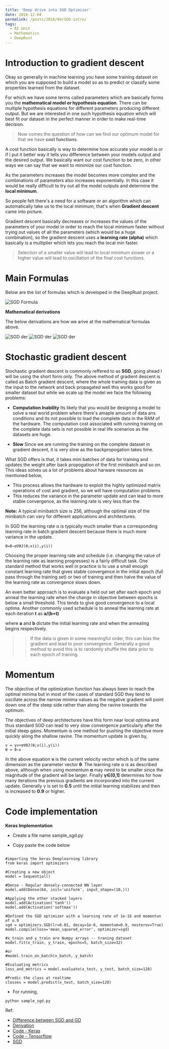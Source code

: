 ```yaml
---
title: 'Deep drive into SGD Optimizer'
date: 2016-12-04
permalink: /posts/2016/04/SGD-intro/
tags:
  - AI Unit
  - Mathematics
  - DeepRust
---
```


Introduction to gradient descent
================================

Okay so generally in machine learning you have some training dataset on which you are supposed to build a model so as to predict or classify some properties learned from the dataset.

For which we have some terms called parameters which are basically forms you the **mathematical model or hypothesis equation**. There can be multiple hypothesis equations for different parameters producing different output. But we are interested in one such hypothesis equation which will best fit our dataset in the perfect manner in order to make real-time decision.

> Now comes the question of how can we find our optimum model for that we have **cost functions**.

A cost function basically is way to determine how accurate your model is or if I put it better way it tells you difference between your models output and the desired output. We basically want our cost function to be zero, in other ways we can say that we want to minimize our cost function.

As the parameters increases the model becomes more complex and the combinations of parameters also increases exponentially. In this case it would be really difficult to try out all the model outputs and determine the **local minimum**.

So people felt there's a need for a software or an algorithm which can automatically take us to the local minimum, that's when **Gradient descent** came into picture.

Gradient descent basically decreases or increases the values of the parameters of your model in order to reach the local minimum faster without trying out values of all the parameters (which would be a huge combination), so the gradient descent uses a **learning rate (alpha)** which basically is a multiplier which lets you reach the local min faster.

> Selection of a smaller value will lead to local minimum slower or a higher value will lead to oscillation of the final cost functions.

Main Formulas
=============

Below are the list of formulas which is developed in the DeepRust project.

![SGD Formula](/images/sgd_formula.png)

**Mathematical derivations**

The below derivations are how we arive at the mathematical formulas above.

![SGD der](/images/sgd_der1.png)
![SGD der](/images/sgd_der2.png)
![SGD der](/images/sgd_der3.png)

Stochastic gradient descent
===========================
Stochastic gradient descent is commonly reffered to as **SGD**, going ahead I will be using the short form only. The above method of gradient descent is called as Batch gradient descent, where the whole training data is given as the input to the network and back propagated well this works good for smaller dataset but while we scale up the model we face the following problems:

* **Computation Inability**
Its likely that you would be designing a model to solve a real world problem where there's amaple amount of data ans conditions and its not possible to load the complete data in the RAM of the hardware. The computation cost associated with running training on the complete data sets is not possible in real life scenarios as the datasets are huge.

* **Slow**
Since we are running the training on the complete dataset in gradient descent, it is very slow as the backpropogation takes time.

What SGD offers is that, it takes mini batches of data for training and updates the weight after back propogation of the first minibatch and so on. This ideas solves us a lot of problems about harware resources as mentioned below,

* This process allows the hardware to exploit the highly optimized matrix operations of cost and gradient, so we will have computation problems
* This reduces the variance in the parameter update and can lead to more stable convergence, as the learning rate is very less than the 

**Note:** A typical minibatch size is 256, although the optimal size of the minibatch can vary for different applications and architectures.

In SGD the learning rate α is typically much smaller than a corresponding learning rate in batch gradient descent because there is much more variance in the update.

~~~~
θ=θ−α∇θJ(θ;x(i),y(i))
~~~~

Choosing the proper learning rate and schedule (i.e. changing the value of the learning rate as learning progresses) is a fairly difficult task. One standard method that works well in practice is to use a small enough constant learning rate that gives stable convergence in the initial epoch (full pass through the training set) or two of training and then halve the value of the learning rate as convergence slows down. 

An even better approach is to evaluate a held out set after each epoch and anneal the learning rate when the change in objective between epochs is below a small threshold. This tends to give good convergence to a local optima. Another commonly used schedule is to anneal the learning rate at each iteration **t** as **a/(b+t)**

where **a** and **b** dictate the initial learning rate and when the annealing begins respectively.

>> If the data is given in some meaningful order, this can bias the gradient and lead to poor convergence. Generally a good method to avoid this is to randomly shuffle the data prior to each epoch of training.

Momentum
========

The objective of the optimization function has always been to reach the optimal minima but in most of the cases of standard SGD they tend to oscillate across the narrow minima values as the negative gradient will point down one of the steep side rather than along the ravine towards the optimum. 

The objectives of deep architectures have this form near local optima and thus standard SGD can lead to very slow convergence particularly after the initial steep gains. Momentum is one method for pushing the objective more quickly along the shallow ravine. The momentum update is given by,

~~~~
v = γv+α∇θJ(θ;x(i),y(i))
θ = θ−v
~~~~
 
In the above equation **v** is the current velocity vector which is of the same dimension as the parameter vector **θ**. The learning rate α is as described above, although when using momentum **α** may need to be smaller since the magnitude of the gradient will be larger. Finally **γ∈(0,1]** determines for how many iterations the previous gradients are incorporated into the current update. Generally γ is set to **0.5** until the initial learning stabilizes and then is increased to **0.9** or higher.

Code implementation
===================

**Keras Implementation**
       
* Create a file name sample_sgd.py

* Copy paste the code below

~~~~

#importing the keras Deeplearning library
from keras import optimizers

#Creating a new object 
model = Sequential()

#Dense - Regular densely-connected NN layer
model.add(Dense(64, init='uniform', input_shape=(10,)))

#Applying the other stacked layers
model.add(Activation('tanh'))
model.add(Activation('softmax'))

#Defined the SGD optimizer with a learning rate of 1e-16 and momentun of o.9
sgd = optimizers.SGD(lr=0.01, decay=1e-6, momentum=0.9, nesterov=True)
model.compile(loss='mean_squared_error', optimizer=sgd)

#x_train and y_train are Numpy arrays -- traning dataset
model.fit(x_train, y_train, epochs=5, batch_size=32)

#or 
#model.train_on_batch(x_batch, y_batch)

#Evaluating metrics
loss_and_metrics = model.evaluate(x_test, y_test, batch_size=128)

#Predic the class at realtime
classes = model.predict(x_test, batch_size=128)

~~~~

* For running,

~~~~
python sample_sgd.py
~~~~

Ref:
* [Difference between SGD and GD](https://www.quora.com/Whats-the-difference-between-gradient-descent-and-stochastic-gradient-descent)
* [Derivation](http://math.stackexchange.com/questions/70728/partial-derivative-in-gradient-descent-for-two-variables)
* [Code - Keras](https://keras.io/optimizers/)
* [Code - Tensorflow](https://www.tensorflow.org/api_docs/python/tf/train/Optimizer)
* [SGD](http://ufldl.stanford.edu/tutorial/supervised/OptimizationStochasticGradientDescent/)

 
